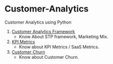 # Customer-Analytics

Customer Analytics using Python

1. [Customer Analytics Framework](https://github.com/SharathHebbar/Customer-Analytics/tree/master/Framework)
    - Know About STP framework, Marketing Mix.
2. [KPI Metrics](https://github.com/SharathHebbar/Customer-Analytics/tree/master/KPI%20Metrics)
    - Know about KPI Metrics / SaaS Metrics.
3. [Customer Churn](https://github.com/SharathHebbar/Customer-Analytics/tree/master/Customer%20Churn)
    - Know about Customer Churn.